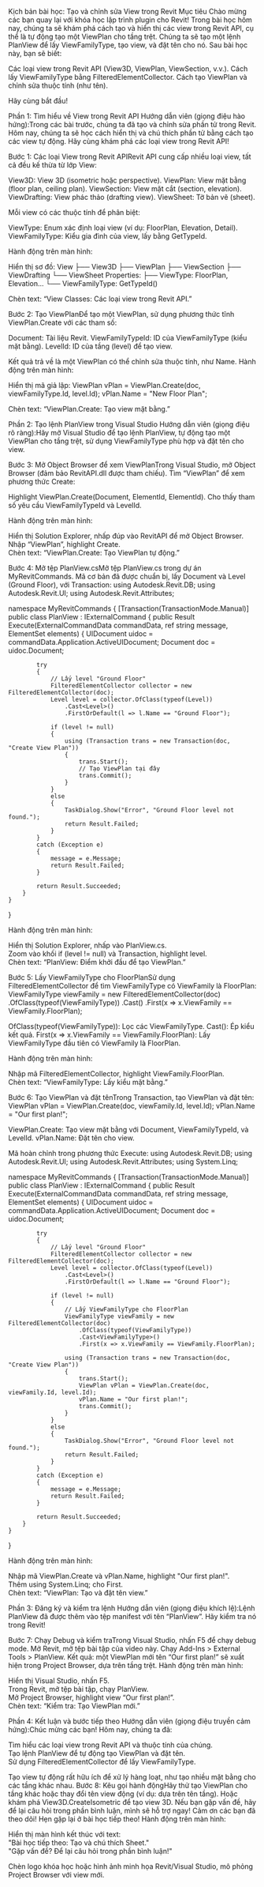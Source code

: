 Kịch bản bài học: Tạo và chỉnh sửa View trong Revit
Mục tiêu
Chào mừng các bạn quay lại với khóa học lập trình plugin cho Revit! Trong bài học hôm nay, chúng ta sẽ khám phá cách tạo và hiển thị các view trong Revit API, cụ thể là tự động tạo một ViewPlan cho tầng trệt. Chúng ta sẽ tạo một lệnh PlanView để lấy ViewFamilyType, tạo view, và đặt tên cho nó. Sau bài học này, bạn sẽ biết:

Các loại view trong Revit API (View3D, ViewPlan, ViewSection, v.v.).
Cách lấy ViewFamilyType bằng FilteredElementCollector.
Cách tạo ViewPlan và chỉnh sửa thuộc tính (như tên).

Hãy cùng bắt đầu!

Phần 1: Tìm hiểu về View trong Revit API
Hướng dẫn viên (giọng điệu hào hứng):Trong các bài trước, chúng ta đã tạo và chỉnh sửa phần tử trong Revit. Hôm nay, chúng ta sẽ học cách hiển thị và chú thích phần tử bằng cách tạo các view tự động. Hãy cùng khám phá các loại view trong Revit API!

Bước 1: Các loại View trong Revit APIRevit API cung cấp nhiều loại view, tất cả đều kế thừa từ lớp View:

View3D: View 3D (isometric hoặc perspective).
ViewPlan: View mặt bằng (floor plan, ceiling plan).
ViewSection: View mặt cắt (section, elevation).
ViewDrafting: View phác thảo (drafting view).
ViewSheet: Tờ bản vẽ (sheet).

Mỗi view có các thuộc tính để phân biệt:

ViewType: Enum xác định loại view (ví dụ: FloorPlan, Elevation, Detail).
ViewFamilyType: Kiểu gia đình của view, lấy bằng GetTypeId.

Hành động trên màn hình:  

Hiển thị sơ đồ:  View
├── View3D
├── ViewPlan
├── ViewSection
├── ViewDrafting
└── ViewSheet
Properties:
├── ViewType: FloorPlan, Elevation...
└── ViewFamilyType: GetTypeId()


Chèn text: “View Classes: Các loại view trong Revit API.”


Bước 2: Tạo ViewPlanĐể tạo một ViewPlan, sử dụng phương thức tĩnh ViewPlan.Create với các tham số:

Document: Tài liệu Revit.
ViewFamilyTypeId: ID của ViewFamilyType (kiểu mặt bằng).
LevelId: ID của tầng (level) để tạo view.

Kết quả trả về là một ViewPlan có thể chỉnh sửa thuộc tính, như Name.
Hành động trên màn hình:  

Hiển thị mã giả lập:  ViewPlan vPlan = ViewPlan.Create(doc, viewFamilyType.Id, level.Id);
vPlan.Name = "New Floor Plan";


Chèn text: “ViewPlan.Create: Tạo view mặt bằng.”




Phần 2: Tạo lệnh PlanView trong Visual Studio
Hướng dẫn viên (giọng điệu rõ ràng):Hãy mở Visual Studio để tạo lệnh PlanView, tự động tạo một ViewPlan cho tầng trệt, sử dụng ViewFamilyType phù hợp và đặt tên cho view.

Bước 3: Mở Object Browser để xem ViewPlanTrong Visual Studio, mở Object Browser (đảm bảo RevitAPI.dll được tham chiếu). Tìm “ViewPlan” để xem phương thức Create:

Highlight ViewPlan.Create(Document, ElementId, ElementId).
Cho thấy tham số yêu cầu ViewFamilyTypeId và LevelId.

Hành động trên màn hình:  

Hiển thị Solution Explorer, nhấp đúp vào RevitAPI để mở Object Browser.  
Nhập “ViewPlan”, highlight Create.  
Chèn text: “ViewPlan.Create: Tạo ViewPlan tự động.”


Bước 4: Mở tệp PlanView.csMở tệp PlanView.cs trong dự án MyRevitCommands. Mã cơ bản đã được chuẩn bị, lấy Document và Level (Ground Floor), với Transaction:
using Autodesk.Revit.DB;
using Autodesk.Revit.UI;
using Autodesk.Revit.Attributes;

namespace MyRevitCommands
{
    [Transaction(TransactionMode.Manual)]
    public class PlanView : IExternalCommand
    {
        public Result Execute(ExternalCommandData commandData, ref string message, ElementSet elements)
        {
            UIDocument uidoc = commandData.Application.ActiveUIDocument;
            Document doc = uidoc.Document;

            try
            {
                // Lấy level "Ground Floor"
                FilteredElementCollector collector = new FilteredElementCollector(doc);
                Level level = collector.OfClass(typeof(Level))
                    .Cast<Level>()
                    .FirstOrDefault(l => l.Name == "Ground Floor");

                if (level != null)
                {
                    using (Transaction trans = new Transaction(doc, "Create View Plan"))
                    {
                        trans.Start();
                        // Tạo ViewPlan tại đây
                        trans.Commit();
                    }
                }
                else
                {
                    TaskDialog.Show("Error", "Ground Floor level not found.");
                    return Result.Failed;
                }
            }
            catch (Exception e)
            {
                message = e.Message;
                return Result.Failed;
            }

            return Result.Succeeded;
        }
    }
}

Hành động trên màn hình:  

Hiển thị Solution Explorer, nhấp vào PlanView.cs.  
Zoom vào khối if (level != null) và Transaction, highlight level.  
Chèn text: “PlanView: Điểm khởi đầu để tạo ViewPlan.”


Bước 5: Lấy ViewFamilyType cho FloorPlanSử dụng FilteredElementCollector để tìm ViewFamilyType có ViewFamily là FloorPlan:
ViewFamilyType viewFamily = new FilteredElementCollector(doc)
    .OfClass(typeof(ViewFamilyType))
    .Cast<ViewFamilyType>()
    .First(x => x.ViewFamily == ViewFamily.FloorPlan);


OfClass(typeof(ViewFamilyType)): Lọc các ViewFamilyType.
Cast(): Ép kiểu kết quả.
First(x => x.ViewFamily == ViewFamily.FloorPlan): Lấy ViewFamilyType đầu tiên có ViewFamily là FloorPlan.

Hành động trên màn hình:  

Nhập mã FilteredElementCollector, highlight ViewFamily.FloorPlan.  
Chèn text: “ViewFamilyType: Lấy kiểu mặt bằng.”


Bước 6: Tạo ViewPlan và đặt tênTrong Transaction, tạo ViewPlan và đặt tên:
ViewPlan vPlan = ViewPlan.Create(doc, viewFamily.Id, level.Id);
vPlan.Name = "Our first plan!";


ViewPlan.Create: Tạo view mặt bằng với Document, ViewFamilyTypeId, và LevelId.
vPlan.Name: Đặt tên cho view.

Mã hoàn chỉnh trong phương thức Execute:
using Autodesk.Revit.DB;
using Autodesk.Revit.UI;
using Autodesk.Revit.Attributes;
using System.Linq;

namespace MyRevitCommands
{
    [Transaction(TransactionMode.Manual)]
    public class PlanView : IExternalCommand
    {
        public Result Execute(ExternalCommandData commandData, ref string message, ElementSet elements)
        {
            UIDocument uidoc = commandData.Application.ActiveUIDocument;
            Document doc = uidoc.Document;

            try
            {
                // Lấy level "Ground Floor"
                FilteredElementCollector collector = new FilteredElementCollector(doc);
                Level level = collector.OfClass(typeof(Level))
                    .Cast<Level>()
                    .FirstOrDefault(l => l.Name == "Ground Floor");

                if (level != null)
                {
                    // Lấy ViewFamilyType cho FloorPlan
                    ViewFamilyType viewFamily = new FilteredElementCollector(doc)
                        .OfClass(typeof(ViewFamilyType))
                        .Cast<ViewFamilyType>()
                        .First(x => x.ViewFamily == ViewFamily.FloorPlan);

                    using (Transaction trans = new Transaction(doc, "Create View Plan"))
                    {
                        trans.Start();
                        ViewPlan vPlan = ViewPlan.Create(doc, viewFamily.Id, level.Id);
                        vPlan.Name = "Our first plan!";
                        trans.Commit();
                    }
                }
                else
                {
                    TaskDialog.Show("Error", "Ground Floor level not found.");
                    return Result.Failed;
                }
            }
            catch (Exception e)
            {
                message = e.Message;
                return Result.Failed;
            }

            return Result.Succeeded;
        }
    }
}

Hành động trên màn hình:  

Nhập mã ViewPlan.Create và vPlan.Name, highlight "Our first plan!".  
Thêm using System.Linq; cho First.  
Chèn text: “ViewPlan: Tạo và đặt tên view.”




Phần 3: Đăng ký và kiểm tra lệnh
Hướng dẫn viên (giọng điệu khích lệ):Lệnh PlanView đã được thêm vào tệp manifest với tên “PlanView”. Hãy kiểm tra nó trong Revit!

Bước 7: Chạy Debug và kiểm traTrong Visual Studio, nhấn F5 để chạy debug mode. Mở Revit, mở tệp bài tập của video này. Chạy Add-Ins > External Tools > PlanView. Kết quả: một ViewPlan mới tên “Our first plan!” sẽ xuất hiện trong Project Browser, dựa trên tầng trệt.
Hành động trên màn hình:  

Hiển thị Visual Studio, nhấn F5.  
Trong Revit, mở tệp bài tập, chạy PlanView.  
Mở Project Browser, highlight view “Our first plan!”.  
Chèn text: “Kiểm tra: Tạo ViewPlan mới.”




Phần 4: Kết luận và bước tiếp theo
Hướng dẫn viên (giọng điệu truyền cảm hứng):Chúc mừng các bạn! Hôm nay, chúng ta đã:

Tìm hiểu các loại view trong Revit API và thuộc tính của chúng.  
Tạo lệnh PlanView để tự động tạo ViewPlan và đặt tên.  
Sử dụng FilteredElementCollector để lấy ViewFamilyType.

Tạo view tự động rất hữu ích để xử lý hàng loạt, như tạo nhiều mặt bằng cho các tầng khác nhau.
Bước 8: Kêu gọi hành độngHãy thử tạo ViewPlan cho tầng khác hoặc thay đổi tên view động (ví dụ: dựa trên tên tầng). Hoặc khám phá View3D.CreateIsometric để tạo view 3D. Nếu bạn gặp vấn đề, hãy để lại câu hỏi trong phần bình luận, mình sẽ hỗ trợ ngay!
Cảm ơn các bạn đã theo dõi! Hẹn gặp lại ở bài học tiếp theo!
Hành động trên màn hình:  

Hiển thị màn hình kết thúc với text:  
"Bài học tiếp theo: Tạo và chú thích Sheet."  
"Gặp vấn đề? Để lại câu hỏi trong phần bình luận!"


Chèn logo khóa học hoặc hình ảnh minh họa Revit/Visual Studio, mô phỏng Project Browser với view mới.

